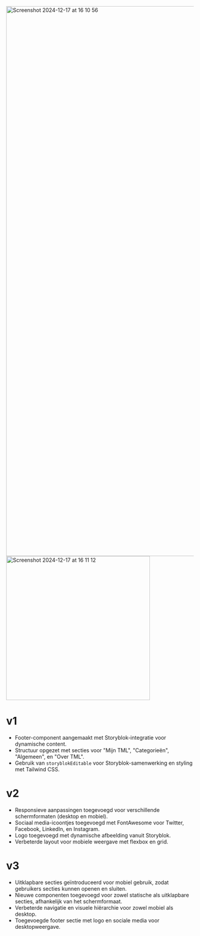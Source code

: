 <img width="1474" alt="Screenshot 2024-12-17 at 16 10 56" src="https://github.com/user-attachments/assets/8dc0b0f8-3b67-489c-acd5-dcecc98a145e" />
<img width="386" alt="Screenshot 2024-12-17 at 16 11 12" src="https://github.com/user-attachments/assets/d3d90c5a-4c89-4dad-9faf-ad7a0fc7c23e" />


# v1
- Footer-component aangemaakt met Storyblok-integratie voor dynamische content.
- Structuur opgezet met secties voor "Mijn TML", "Categorieën", "Algemeen", en "Over TML".
- Gebruik van `storyblokEditable` voor Storyblok-samenwerking en styling met Tailwind CSS.

# v2
- Responsieve aanpassingen toegevoegd voor verschillende schermformaten (desktop en mobiel).
- Sociaal media-icoontjes toegevoegd met FontAwesome voor Twitter, Facebook, LinkedIn, en Instagram.
- Logo toegevoegd met dynamische afbeelding vanuit Storyblok.
- Verbeterde layout voor mobiele weergave met flexbox en grid.

# v3
- Uitklapbare secties geïntroduceerd voor mobiel gebruik, zodat gebruikers secties kunnen openen en sluiten.
- Nieuwe componenten toegevoegd voor zowel statische als uitklapbare secties, afhankelijk van het schermformaat.
- Verbeterde navigatie en visuele hiërarchie voor zowel mobiel als desktop.
- Toegevoegde footer sectie met logo en sociale media voor desktopweergave.
